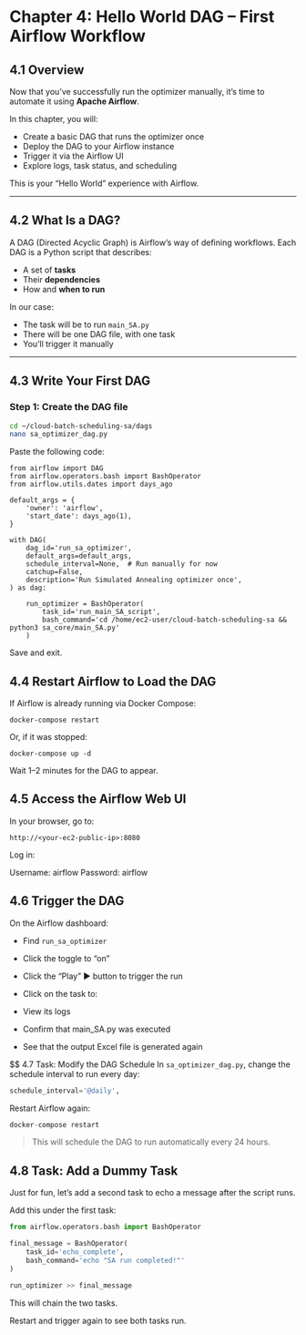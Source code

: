 # Chapter 4: Hello World DAG – First Airflow Workflow

## 4.1 Overview

Now that you’ve successfully run the optimizer manually, it’s time to automate it using **Apache Airflow**.

In this chapter, you will:
- Create a basic DAG that runs the optimizer once
- Deploy the DAG to your Airflow instance
- Trigger it via the Airflow UI
- Explore logs, task status, and scheduling

This is your “Hello World” experience with Airflow.

---

## 4.2 What Is a DAG?

A DAG (Directed Acyclic Graph) is Airflow’s way of defining workflows. Each DAG is a Python script that describes:
- A set of **tasks**
- Their **dependencies**
- How and **when to run**

In our case:
- The task will be to run `main_SA.py`
- There will be one DAG file, with one task
- You’ll trigger it manually

---

## 4.3 Write Your First DAG

### Step 1: Create the DAG file

```bash
cd ~/cloud-batch-scheduling-sa/dags
nano sa_optimizer_dag.py
```

Paste the following code:

```
from airflow import DAG
from airflow.operators.bash import BashOperator
from airflow.utils.dates import days_ago

default_args = {
    'owner': 'airflow',
    'start_date': days_ago(1),
}

with DAG(
    dag_id='run_sa_optimizer',
    default_args=default_args,
    schedule_interval=None,  # Run manually for now
    catchup=False,
    description='Run Simulated Annealing optimizer once',
) as dag:

    run_optimizer = BashOperator(
        task_id='run_main_SA_script',
        bash_command='cd /home/ec2-user/cloud-batch-scheduling-sa && python3 sa_core/main_SA.py'
    )
```

Save and exit.

## 4.4 Restart Airflow to Load the DAG
If Airflow is already running via Docker Compose:

```
docker-compose restart
```

Or, if it was stopped:

```
docker-compose up -d
```

Wait 1–2 minutes for the DAG to appear.

## 4.5 Access the Airflow Web UI

In your browser, go to:
```
http://<your-ec2-public-ip>:8080
```

Log in:

Username: airflow
Password: airflow

## 4.6 Trigger the DAG
On the Airflow dashboard:

- Find <code>run_sa_optimizer</code>

- Click the toggle to “on”
- Click the “Play” ▶️ button to trigger the run
- Click on the task to:
- View its logs
- Confirm that main_SA.py was executed
- See that the output Excel file is generated again

$$ 4.7 Task: Modify the DAG Schedule
In <code>sa_optimizer_dag.py</code>, change the schedule interval to run every day:

```python
schedule_interval='@daily',
```
Restart Airflow again:

```python
docker-compose restart
```
> This will schedule the DAG to run automatically every 24 hours.

## 4.8 Task: Add a Dummy Task

Just for fun, let’s add a second task to echo a message after the script runs.

Add this under the first task:

```python
from airflow.operators.bash import BashOperator

final_message = BashOperator(
    task_id='echo_complete',
    bash_command='echo "SA run completed!"'
)

run_optimizer >> final_message
```
This will chain the two tasks.

Restart and trigger again to see both tasks run.
